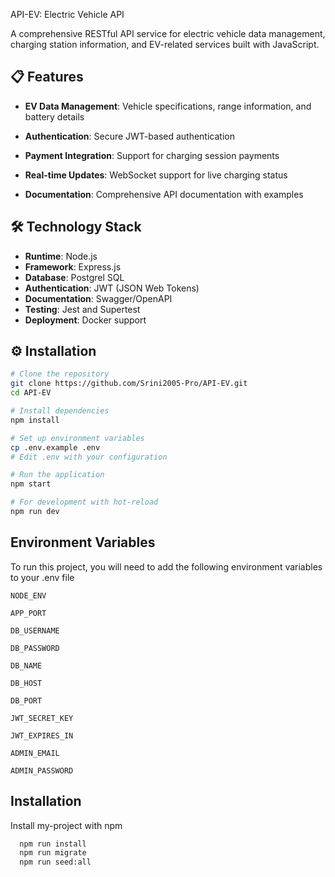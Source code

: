  API-EV: Electric Vehicle API

A comprehensive RESTful API service for electric vehicle data management, charging station information, and EV-related services built with JavaScript.

## 📋 Features

- **EV Data Management**: Vehicle specifications, range information, and battery details

- **Authentication**: Secure JWT-based authentication
- **Payment Integration**: Support for charging session payments
- **Real-time Updates**: WebSocket support for live charging status
- **Documentation**: Comprehensive API documentation with examples

## 🛠️ Technology Stack

- **Runtime**: Node.js
- **Framework**: Express.js
- **Database**: Postgrel SQL
- **Authentication**: JWT (JSON Web Tokens)
- **Documentation**: Swagger/OpenAPI
- **Testing**: Jest and Supertest
- **Deployment**: Docker support

## ⚙️ Installation

```bash
# Clone the repository
git clone https://github.com/Srini2005-Pro/API-EV.git
cd API-EV

# Install dependencies
npm install

# Set up environment variables
cp .env.example .env
# Edit .env with your configuration

# Run the application
npm start

# For development with hot-reload
npm run dev
```


## Environment Variables

To run this project, you will need to add the following environment variables to your .env file

`NODE_ENV`

`APP_PORT`

`DB_USERNAME`

`DB_PASSWORD`

`DB_NAME`

`DB_HOST`

`DB_PORT`

`JWT_SECRET_KEY`

`JWT_EXPIRES_IN`

`ADMIN_EMAIL`

`ADMIN_PASSWORD`


## Installation

Install my-project with npm

```bash
  npm run install
  npm run migrate
  npm run seed:all




